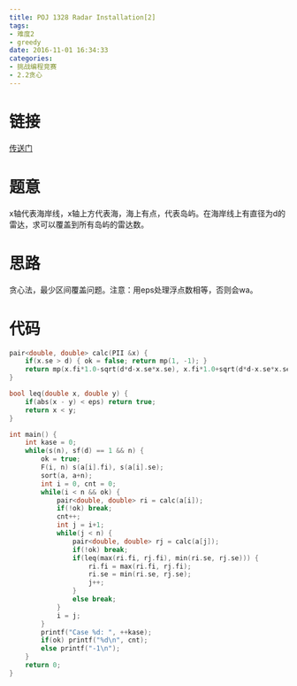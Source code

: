 ```yaml
---
title: POJ 1328 Radar Installation[2]
tags:
- 难度2
- greedy
date: 2016-11-01 16:34:33
categories:
- 挑战编程竞赛
- 2.2贪心
---
```

# 链接
[传送门](http://poj.org/problem?id=1328)

# 题意
x轴代表海岸线，x轴上方代表海，海上有点，代表岛屿。在海岸线上有直径为d的雷达，求可以覆盖到所有岛屿的雷达数。

# 思路
贪心法，最少区间覆盖问题。注意：用eps处理浮点数相等，否则会wa。

# 代码
```cpp
pair<double, double> calc(PII &x) {
	if(x.se > d) { ok = false; return mp(1, -1); }
	return mp(x.fi*1.0-sqrt(d*d-x.se*x.se), x.fi*1.0+sqrt(d*d-x.se*x.se));
}

bool leq(double x, double y) {
	if(abs(x - y) < eps) return true;
	return x < y;
}

int main() {
    int kase = 0;
	while(s(n), sf(d) == 1 && n) {
		ok = true;
		F(i, n) s(a[i].fi), s(a[i].se);
		sort(a, a+n);
		int i = 0, cnt = 0;
		while(i < n && ok) {
			pair<double, double> ri = calc(a[i]);
			if(!ok) break;
			cnt++;
			int j = i+1;
			while(j < n) {
				pair<double, double> rj = calc(a[j]);
				if(!ok) break;
				if(leq(max(ri.fi, rj.fi), min(ri.se, rj.se))) {
					ri.fi = max(ri.fi, rj.fi);
					ri.se = min(ri.se, rj.se);
					j++;
				}
				else break;
			}
			i = j;
		}
		printf("Case %d: ", ++kase);
		if(ok) printf("%d\n", cnt);
		else printf("-1\n");
	}
	return 0;
}

```